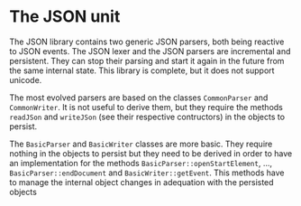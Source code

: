 The JSON unit
=============

The JSON library contains two generic JSON parsers, both being
reactive to JSON events. The JSON lexer and the JSON parsers are
incremental and persistent. They can stop their parsing and start it
again in the future from the same internal state. This library is
complete, but it does not support unicode.

The most evolved parsers are based on the classes `CommonParser`
and `CommonWriter`. It is not useful to derive them, but they
require the methods `readJSon` and `writeJSon` (see their respective
contructors) in the objects to persist.

The `BasicParser` and `BasicWriter` classes are more basic. They
require nothing in the objects to persist but they need to be derived
in order to have an implementation for the methods
`BasicParser::openStartElement`, ..., `BasicParser::endDocument`
and `BasicWriter::getEvent`. This methods have to manage the internal
object changes in adequation with the persisted objects

